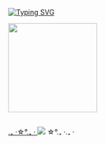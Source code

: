 
[![Typing SVG](https://readme-typing-svg.demolab.com?font=Montserrat&weight=700+Code&size=35&pause=1000&color=2596be&center=true&width=1000&lines=Hi+i'm+Giovanna+Nassar;17+years+old;Front-end+Student)](https://git.io/typing-svg)

 <div align="left">
  <a href="https://github.com/g1o112">
  <img height="180em" src="https://github-readme-stats.vercel.app/api?username=g1o112&show_icons=true&theme=tokyonight&include_all_commits=true&count_private=true"/>

</div>
  
 ##
  
  
<div>
 
 .₊ ‧☆°.₊ ‧
  <a href = "mailto:giovanna.nassarsantos@gmail.com"><img src="https://img.shields.io/badge/-Gmail-%23333?style=for-the-badge&logo=gmail&logoColor=white" target="_blank"></a>
 ☆°.₊ ‧.₊ ‧
 
  </div>

